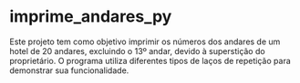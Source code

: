 # imprime_andares_py
Este projeto tem como objetivo imprimir os números dos andares de um hotel de 20 andares, excluindo o 13º andar, devido à superstição do proprietário. O programa utiliza diferentes tipos de laços de repetição para demonstrar sua funcionalidade.
